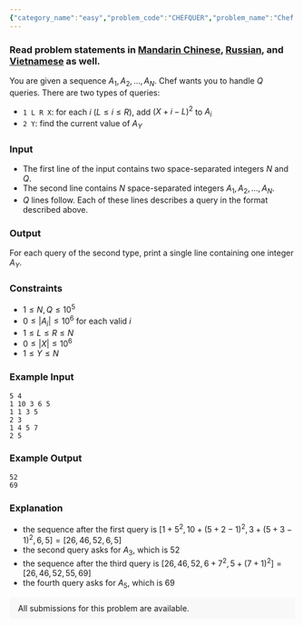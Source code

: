 ```yaml
---
{"category_name":"easy","problem_code":"CHEFQUER","problem_name":"Chef and Queries","problemComponents":{"constraints":"","constraintsState":false,"subtasks":"","subtasksState":false,"inputFormat":"","inputFormatState":false,"outputFormat":"","outputFormatState":false,"sampleTestCases":{}},"video_editorial_url":"https://youtu.be/MAD5Cm0Zceo","languages_supported":{"0":"CPP14","1":"C","2":"JAVA","3":"PYTH 3.6","4":"CPP17","5":"PYTH","6":"PYP3","7":"CS2","8":"ADA","9":"PYPY","10":"TEXT","11":"PAS fpc","12":"NODEJS","13":"RUBY","14":"PHP","15":"GO","16":"HASK","17":"TCL","18":"PERL","19":"SCALA","20":"LUA","21":"kotlin","22":"BASH","23":"JS","24":"LISP sbcl","25":"rust","26":"PAS gpc","27":"BF","28":"CLOJ","29":"R","30":"D","31":"CAML","32":"FORT","33":"ASM","34":"swift","35":"FS","36":"WSPC","37":"LISP clisp","38":"SQL","39":"SCM guile","40":"PERL6","41":"ERL","42":"CLPS","43":"ICK","44":"NICE","45":"PRLG","46":"ICON","47":"COB","48":"SCM chicken","49":"PIKE","50":"SCM qobi","51":"ST","52":"SQLQ","53":"NEM"},"max_timelimit":1,"source_sizelimit":50000,"problem_author":"aryanag_adm","problem_tester":"iscsi","date_added":"19-06-2021","tags":{"0":"aryanag_adm","1":"binary","2":"easy","3":"fenwick","4":"segment","5":"start5","6":"vichitr"},"problem_difficulty_level":"Easy","best_tag":"Segment Tree","editorial_url":"https://discuss.codechef.com/problems/CHEFQUER","time":{"view_start_date":1624800600,"submit_start_date":1624800600,"visible_start_date":1624800600,"end_date":1735669800},"is_direct_submittable":false,"problemDiscussURL":"https://discuss.codechef.com/search?q=CHEFQUER","is_proctored":false,"visitedContests":{},"layout":"problem"}
---
```

### Read problem statements in [Mandarin Chinese](https://www.codechef.com/download/translated/START5/mandarin/CHEFQUER.pdf), [Russian](https://www.codechef.com/download/translated/START5/russian/CHEFQUER.pdf), and [Vietnamese](https://www.codechef.com/download/translated/START5/vietnamese/CHEFQUER.pdf) as well.

You are given a sequence $A_1, A_2, \ldots, A_N$. Chef wants you to handle $Q$ queries. There are two types of queries:
- `1 L R X`: for each $i$ ($L \le i \le R$), add $(X + i - L)^2$ to $A_i$
- `2 Y`: find the current value of $A_Y$

### Input
- The first line of the input contains two space-separated integers $N$ and $Q$.
- The second line contains $N$ space-separated integers $A_1, A_2, \ldots, A_N$.
- $Q$ lines follow. Each of these lines describes a query in the format described above.

### Output
For each query of the second type, print a single line containing one integer $A_Y$.

### Constraints
- $1 \leq N, Q \leq 10^5$
- $0 \leq |A_i| \leq 10^6$ for each valid $i$
- $1 \leq L \leq R \leq N$
- $0 \leq |X| \leq 10^6$
- $1 \le Y \le N$

### Example Input
````
5 4
1 10 3 6 5
1 1 3 5
2 3
1 4 5 7
2 5
````

### Example Output
````
52
69
````

### Explanation
- the sequence after the first query is $[1 + 5^2, 10 + (5 + 2 - 1)^2, 3 + (5 + 3 - 1)^2, 6, 5] = [26,  46, 52, 6, 5]$
- the second query asks for $A_3$, which is $52$
- the sequence after the third query is $[26,  46, 52, 6 + 7^2, 5 + (7+1)^2] = [26,  46, 52, 55, 69]$
- the fourth query asks for $A_5$, which is $69$

<aside style='background: #f8f8f8;padding: 10px 15px;'><div>All submissions for this problem are available.</div></aside>